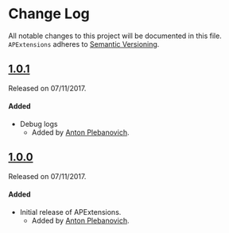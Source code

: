 # Change Log
All notable changes to this project will be documented in this file.
`APExtensions` adheres to [Semantic Versioning](http://semver.org/).

## [1.0.1](https://github.com/APUtils/APExtensions/releases/tag/1.0.0)
Released on 07/11/2017.

#### Added
- Debug logs
  - Added by [Anton Plebanovich](https://github.com/anton-plebanovich).

## [1.0.0](https://github.com/APUtils/APExtensions/releases/tag/1.0.0)
Released on 07/11/2017.

#### Added
- Initial release of APExtensions.
  - Added by [Anton Plebanovich](https://github.com/anton-plebanovich).
